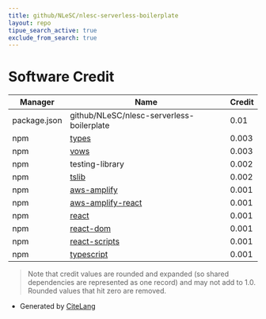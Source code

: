 ```yaml
---
title: github/NLeSC/nlesc-serverless-boilerplate
layout: repo
tipue_search_active: true
exclude_from_search: true
---
```

# Software Credit

|Manager|Name|Credit|
|-------|----|------|
|package.json|github/NLeSC/nlesc-serverless-boilerplate|0.01|
|npm|[types](http://nodeca.github.com/types/)|0.003|
|npm|[vows](https://github.com/cloudhead/vows)|0.003|
|npm|testing-library|0.002|
|npm|[tslib](https://www.typescriptlang.org/)|0.002|
|npm|[aws-amplify](https://aws-amplify.github.io/)|0.001|
|npm|[aws-amplify-react](https://github.com/aws-amplify/amplify-js#readme)|0.001|
|npm|[react](https://reactjs.org/)|0.001|
|npm|[react-dom](https://reactjs.org/)|0.001|
|npm|[react-scripts](https://github.com/facebook/create-react-app#readme)|0.001|
|npm|[typescript](https://www.typescriptlang.org/)|0.001|


> Note that credit values are rounded and expanded (so shared dependencies are represented as one record) and may not add to 1.0. Rounded values that hit zero are removed.


- Generated by [CiteLang](https://github.com/vsoch/citelang)
